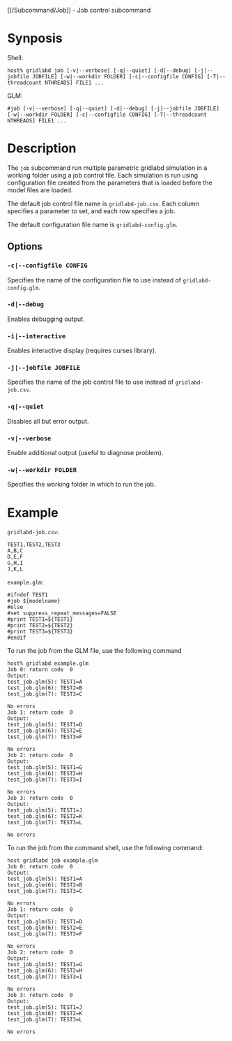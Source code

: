 [[/Subcommand/Job]] - Job control subcommand

# Synposis

Shell:

~~~
host% gridlabd job [-v|--verbose] [-q|--quiet] [-d|--debug] [-j|--jobfile JOBFILE] [-w|--workdir FOLDER] [-c|--configfile CONFIG] [-T|--threadcount NTHREADS] FILE1 ...
~~~

GLM:

~~~
#job [-v|--verbose] [-q|--quiet] [-d|--debug] [-j|--jobfile JOBFILE] [-w|--workdir FOLDER] [-c|--configfile CONFIG] [-T|--threadcount NTHREADS] FILE1 ...
~~~

# Description

The `job` subcommand run multiple parametric gridlabd simulation in a working folder using a job control file.  Each simulation is run using configuration file created from the parameters that is loaded before the model files are loaded.

The default job control file name is `gridlabd-job.csv`. Each column specifies a parameter to set, and each row specifies a job.  

The default configuration file name is `gridlabd-config.glm`.

## Options

### `-c|--configfile CONFIG`

Specifies the name of the configuration file to use instead of `gridlabd-config.glm`.

### `-d|--debug`

Enables debugging output.

### `-i|--interactive`

Enables interactive display (requires curses library).

### `-j|--jobfile JOBFILE`

Specifies the name of the job control file to use instead of `gridlabd-job.csv`.

### `-q|--quiet`

Disables all but error output.

### `-v|--verbose`

Enable additional output (useful to diagnose problem).

### `-w|--workdir FOLDER`

Specifies the working folder in which to run the job.

# Example

`gridlabd-job.csv`:
~~~
TEST1,TEST2,TEST3
A,B,C
D,E,F
G,H,I
J,K,L
~~~

`example.glm`:
~~~
#ifndef TEST1
#job ${modelname}
#else
#set suppress_repeat_messages=FALSE
#print TEST1=${TEST1}
#print TEST2=${TEST2}
#print TEST3=${TEST3}
#endif
~~~

To run the job from the GLM file, use the following command
~~~
host% gridlabd example.glm
Job 0: return code  0
Output:
test_job.glm(5): TEST1=A
test_job.glm(6): TEST2=B
test_job.glm(7): TEST3=C

No errors
Job 1: return code  0
Output:
test_job.glm(5): TEST1=D
test_job.glm(6): TEST2=E
test_job.glm(7): TEST3=F

No errors
Job 2: return code  0
Output:
test_job.glm(5): TEST1=G
test_job.glm(6): TEST2=H
test_job.glm(7): TEST3=I

No errors
Job 3: return code  0
Output:
test_job.glm(5): TEST1=J
test_job.glm(6): TEST2=K
test_job.glm(7): TEST3=L

No errors
~~~

To run the job from the command shell, use the following command:
~~~
host gridlabd job example.glm
Job 0: return code  0
Output:
test_job.glm(5): TEST1=A
test_job.glm(6): TEST2=B
test_job.glm(7): TEST3=C

No errors
Job 1: return code  0
Output:
test_job.glm(5): TEST1=D
test_job.glm(6): TEST2=E
test_job.glm(7): TEST3=F

No errors
Job 2: return code  0
Output:
test_job.glm(5): TEST1=G
test_job.glm(6): TEST2=H
test_job.glm(7): TEST3=I

No errors
Job 3: return code  0
Output:
test_job.glm(5): TEST1=J
test_job.glm(6): TEST2=K
test_job.glm(7): TEST3=L

No errors
~~~
